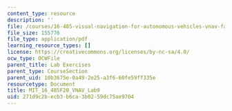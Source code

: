 ```yaml
---
content_type: resource
description: ''
file: /courses/16-485-visual-navigation-for-autonomous-vehicles-vnav-fall-2020/271d9c2becb3b6ca3b0259dc75ae9704_MIT_16_485F20_Lab9Slides.pdf
file_size: 155776
file_type: application/pdf
learning_resource_types: []
license: https://creativecommons.org/licenses/by-nc-sa/4.0/
ocw_type: OCWFile
parent_title: Lab Exercises
parent_type: CourseSection
parent_uid: 10b3675e-0a49-2e25-a3f6-60fe59ff335e
resourcetype: Document
title: MIT_16_485F20_VNAV_Lab9
uid: 271d9c2b-ecb3-b6ca-3b02-59dc75ae9704
---
```

